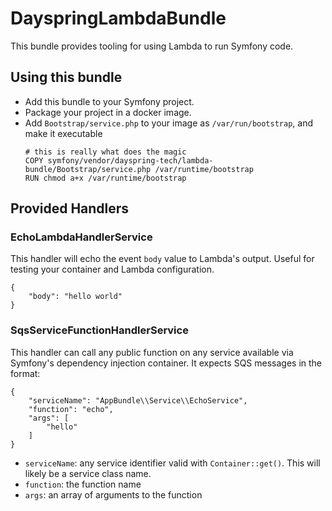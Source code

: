 # DayspringLambdaBundle
This bundle provides tooling for using Lambda to run Symfony code.

## Using this bundle
- Add this bundle to your Symfony project.
- Package your project in a docker image.
- Add `Bootstrap/service.php` to your image as `/var/run/bootstrap`, and make it executable
  ``` 
  # this is really what does the magic
  COPY symfony/vendor/dayspring-tech/lambda-bundle/Bootstrap/service.php /var/runtime/bootstrap
  RUN chmod a+x /var/runtime/bootstrap
  ``` 


## Provided Handlers
### EchoLambdaHandlerService
This handler will echo the event `body` value to Lambda's output. Useful for testing your container and Lambda configuration.
```
{
    "body": "hello world"
}
```

### SqsServiceFunctionHandlerService
This handler can call any public function on any service available via Symfony's dependency injection container. It expects SQS messages in the format:
```
{
    "serviceName": "AppBundle\\Service\\EchoService",
    "function": "echo", 
    "args": [
        "hello"
    ]
}
```
- `serviceName`: any service identifier valid with `Container::get()`. This will likely be a service class name.
- `function`: the function name
- `args`: an array of arguments to the function


